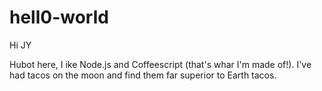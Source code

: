 # hell0-world

Hi JY

Hubot here, I ike Node.js and Coffeescript (that's whar I'm made of!).
I've had tacos on the moon and find them far superior to Earth tacos.
